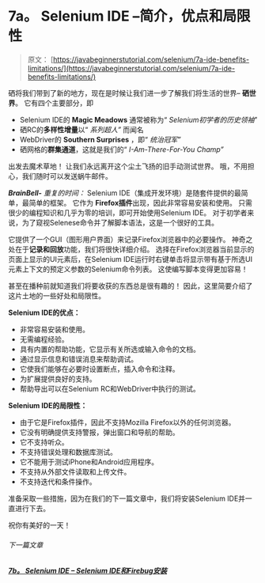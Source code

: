 # 7a。 Selenium IDE –简介，优点和局限性

> 原文： [https://javabeginnerstutorial.com/selenium/7a-ide-benefits-limitations/](https://javabeginnerstutorial.com/selenium/7a-ide-benefits-limitations/)

硒将我们带到了新的地方，现在是时候让我们进一步了解我们将生活的世界– **硒世界**。 它有四个主要部分，即

*   Selenium IDE的 **Magic Meadows** 通常被称为“ *Selenium初学者的历史领袖*”
*   硒RC的**多样性增量**以“ *系列超人”* 而闻名
*   WebDriver的 **Southern Surprises** ，即“ *统治冠军”*
*   硒网格的**群集通道**，这就是我们的“ *I-Am-There-For-You Champ”*

出发去魔术草地！ 让我们永远离开这个尘土飞扬的旧手动测试世界。 哦，不用担心，我们随时可以发送蜗牛邮件。

***BrainBell-*** *重复的时间：* Selenium IDE（集成开发环境）是随套件提供的最简单，最简单的框架。 它作为 **Firefox插件**出现，因此非常容易安装和使用。 只需很少的编程知识和几乎为零的培训，即可开始使用Selenium IDE。 对于初学者来说，为了窥视Selenese命令并了解脚本语法，这是一个很好的工具。

它提供了一个GUI（图形用户界面）来记录Firefox浏览器中的必要操作。 神奇之处在于**记录和回放**功能，我们将很快详细介绍。 选择在Firefox浏览器当前显示的页面上显示的UI元素后，在Selenium IDE运行时右键单击将显示带有基于所选UI元素上下文的预定义参数的Selenium命令列表。 这使编写脚本变得更加容易！

甚至在播种前就知道我们将要收获的东西总是很有趣的！ 因此，这里简要介绍了这片土地的一些好处和局限性。

**Selenium IDE的优点：**

*   非常容易安装和使用。
*   无需编程经验。
*   具有内置的帮助功能，它显示有关所选或输入命令的文档。
*   通过显示信息和错误消息来帮助调试。
*   它使我们能够在必要时设置断点，插入命令和注释。
*   为扩展提供良好的支持。
*   帮助导出可以在Selenium RC和WebDriver中执行的测试。

**Selenium IDE的局限性：**

*   由于它是Firefox插件，因此不支持Mozilla Firefox以外的任何浏览器。
*   它没有明确提供支持警报，弹出窗口和导航的帮助。
*   它不支持听众。
*   不支持错误处理和数据库测试。
*   它不能用于测试iPhone和Android应用程序。
*   不支持从外部文件读取和上传文件。
*   不支持迭代和条件操作。

准备采取一些措施，因为在我们的下一篇文章中，我们将安装Selenium IDE并一直进行下去。

祝你有美好的一天！

###### 下一篇文章

##### [7b。 Selenium IDE – Selenium IDE和Firebug安装](https://javabeginnerstutorial.com/selenium/7b-selenium-ide-firebug-installation/ "7b. Selenium IDE – Selenium IDE and Firebug installation")